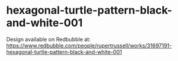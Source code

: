 # hexagonal-turtle-pattern-black-and-white-001
Design available on Redbubble at: https://www.redbubble.com/people/rupertrussell/works/31697191-hexagonal-turtle-pattern-black-and-white-001
